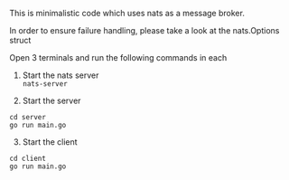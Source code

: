 This is minimalistic code which uses nats as a message broker. 

In order to ensure failure handling, please take a look at the nats.Options struct

Open 3 terminals and run the following commands in each
1. Start the nats server  
```nats-server```

2. Start the server
```
cd server
go run main.go
```

3. Start the client
```
cd client
go run main.go
```
